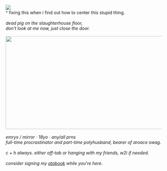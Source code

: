 ![](https://komarev.com/ghpvc/?username=swordsmaiden&label=<3&color=lightgrey&abbreviated=true) 
<br>^ fixing this when i find out how to center this stupid thing.
<br>
	<br><em>dead pig on the slaughterhouse floor,<br>don&#39;t look at me now, just close the door.</em>
	<br>
	<br><img src="https://psychopomp.wiki.gg/images/thumb/8/80/Mercury_Field.png/1280px-Mercury_Field.png?9bd5c8" class="fr-fic fr-dib" width="583" height="300.609">
	<br>
	<br><em>emrys / mirror &middot; 18yo &middot; any/all prns</em>
	<br><em>full-time procrastinator and part-time polyhusband, bearer of aroace swag.</em>
	<br>
	<br><em>c + h always. either off-tab or hanging with my friends, w2i if needed.</em>
	<br>
	<br><em>consider signing my&nbsp;</em><a href="https://swordsmaiden.atabook.org/" id="" rel="noopener noreferrer" target="_blank"><em>atabook</em></a><em>&nbsp;while you&#39;re here.</em>
